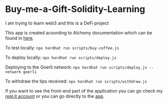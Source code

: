 # Buy-me-a-Gift-Solidity-Learning
I am trying to learn web3 and this is a DeFi project

This app is created acoording to Alchemy documentation which can be found in [here](https://docs.alchemy.com/alchemy/tutorials/how-to-build-buy-me-a-coffee-defi-dapp).

To test locally:
`npx hardhat run scripts/buy-coffee.js`

To deploy locally:
`npx hardhat run scripts/deploy.js`

Deploying to the Goerli network:
`npx hardhat run scripts/deploy.js --network goerli`

To withdraw the tips received:
`npx hardhat run scripts/withdraw.js`

If you want to see the front-end part of the application you can go check my [repl.it account](https://replit.com/@osmanozdemir1) or you can go directly to the [app](https://buymeagift-solidity-defi-tipping-app.osmanozdemir1.repl.co/).

